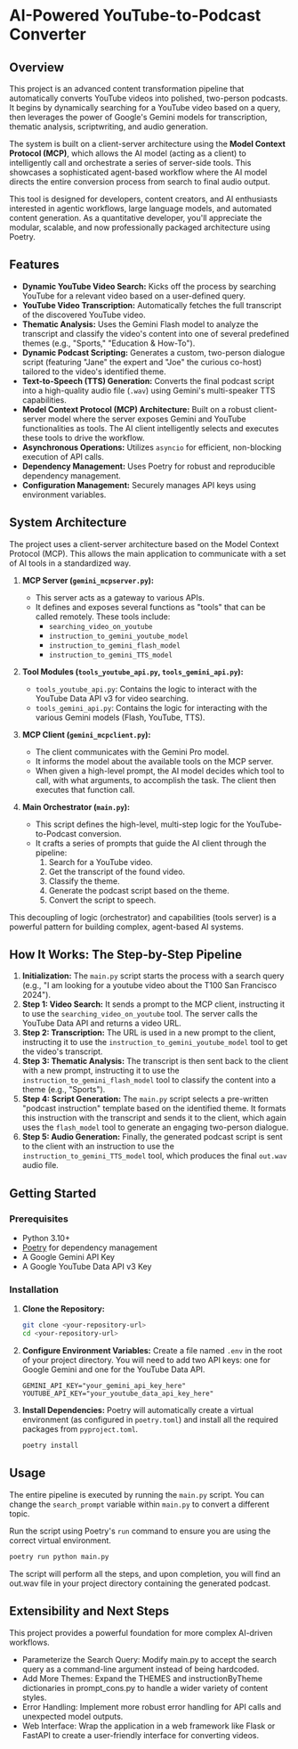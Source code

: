 # AI-Powered YouTube-to-Podcast Converter

## Overview

This project is an advanced content transformation pipeline that automatically converts YouTube videos into polished, two-person podcasts. It begins by dynamically searching for a YouTube video based on a query, then leverages the power of Google's Gemini models for transcription, thematic analysis, scriptwriting, and audio generation.

The system is built on a client-server architecture using the **Model Context Protocol (MCP)**, which allows the AI model (acting as a client) to intelligently call and orchestrate a series of server-side tools. This showcases a sophisticated agent-based workflow where the AI model directs the entire conversion process from search to final audio output.

This tool is designed for developers, content creators, and AI enthusiasts interested in agentic workflows, large language models, and automated content generation. As a quantitative developer, you'll appreciate the modular, scalable, and now professionally packaged architecture using Poetry.

## Features

* **Dynamic YouTube Video Search:** Kicks off the process by searching YouTube for a relevant video based on a user-defined query.
* **YouTube Video Transcription:** Automatically fetches the full transcript of the discovered YouTube video.
* **Thematic Analysis:** Uses the Gemini Flash model to analyze the transcript and classify the video's content into one of several predefined themes (e.g., "Sports," "Education & How-To").
* **Dynamic Podcast Scripting:** Generates a custom, two-person dialogue script (featuring "Jane" the expert and "Joe" the curious co-host) tailored to the video's identified theme.
* **Text-to-Speech (TTS) Generation:** Converts the final podcast script into a high-quality audio file (`.wav`) using Gemini's multi-speaker TTS capabilities.
* **Model Context Protocol (MCP) Architecture:** Built on a robust client-server model where the server exposes Gemini and YouTube functionalities as tools. The AI client intelligently selects and executes these tools to drive the workflow.
* **Asynchronous Operations:** Utilizes `asyncio` for efficient, non-blocking execution of API calls.
* **Dependency Management:** Uses Poetry for robust and reproducible dependency management.
* **Configuration Management:** Securely manages API keys using environment variables.

## System Architecture

The project uses a client-server architecture based on the Model Context Protocol (MCP). This allows the main application to communicate with a set of AI tools in a standardized way.

1.  **MCP Server (`gemini_mcpserver.py`):**
    * This server acts as a gateway to various APIs.
    * It defines and exposes several functions as "tools" that can be called remotely. These tools include:
        * `searching_video_on_youtube`
        * `instruction_to_gemini_youtube_model`
        * `instruction_to_gemini_flash_model`
        * `instruction_to_gemini_TTS_model`

2.  **Tool Modules (`tools_youtube_api.py`, `tools_gemini_api.py`):**
    * `tools_youtube_api.py`: Contains the logic to interact with the YouTube Data API v3 for video searching.
    * `tools_gemini_api.py`: Contains the logic for interacting with the various Gemini models (Flash, YouTube, TTS).

3.  **MCP Client (`gemini_mcpclient.py`):**
    * The client communicates with the Gemini Pro model.
    * It informs the model about the available tools on the MCP server.
    * When given a high-level prompt, the AI model decides which tool to call, with what arguments, to accomplish the task. The client then executes that function call.

4.  **Main Orchestrator (`main.py`):**
    * This script defines the high-level, multi-step logic for the YouTube-to-Podcast conversion.
    * It crafts a series of prompts that guide the AI client through the pipeline:
        1.  Search for a YouTube video.
        2.  Get the transcript of the found video.
        3.  Classify the theme.
        4.  Generate the podcast script based on the theme.
        5.  Convert the script to speech.

This decoupling of logic (orchestrator) and capabilities (tools server) is a powerful pattern for building complex, agent-based AI systems.

## How It Works: The Step-by-Step Pipeline

1.  **Initialization:** The `main.py` script starts the process with a search query (e.g., "I am looking for a youtube video about the T100 San Francisco 2024").
2.  **Step 1: Video Search:** It sends a prompt to the MCP client, instructing it to use the `searching_video_on_youtube` tool. The server calls the YouTube Data API and returns a video URL.
3.  **Step 2: Transcription:** The URL is used in a new prompt to the client, instructing it to use the `instruction_to_gemini_youtube_model` tool to get the video's transcript.
4.  **Step 3: Thematic Analysis:** The transcript is then sent back to the client with a new prompt, instructing it to use the `instruction_to_gemini_flash_model` tool to classify the content into a theme (e.g., "Sports").
5.  **Step 4: Script Generation:** The `main.py` script selects a pre-written "podcast instruction" template based on the identified theme. It formats this instruction with the transcript and sends it to the client, which again uses the `flash_model` tool to generate an engaging two-person dialogue.
6.  **Step 5: Audio Generation:** Finally, the generated podcast script is sent to the client with an instruction to use the `instruction_to_gemini_TTS_model` tool, which produces the final `out.wav` audio file.

## Getting Started

### Prerequisites

* Python 3.10+
* [Poetry](https://python-poetry.org/docs/#installation) for dependency management
* A Google Gemini API Key
* A Google YouTube Data API v3 Key

### Installation

1.  **Clone the Repository:**
    ```bash
    git clone <your-repository-url>
    cd <your-repository-url>
    ```

2.  **Configure Environment Variables:**
    Create a file named `.env` in the root of your project directory. You will need to add two API keys: one for Google Gemini and one for the YouTube Data API.
    ```
    GEMINI_API_KEY="your_gemini_api_key_here"
    YOUTUBE_API_KEY="your_youtube_data_api_key_here"
    ```

3.  **Install Dependencies:**
    Poetry will automatically create a virtual environment (as configured in `poetry.toml`) and install all the required packages from `pyproject.toml`.
    ```bash
    poetry install
    ```
    
## Usage

The entire pipeline is executed by running the `main.py` script. You can change the `search_prompt` variable within `main.py` to convert a different topic.

Run the script using Poetry's `run` command to ensure you are using the correct virtual environment.

```bash
poetry run python main.py
```
The script will perform all the steps, and upon completion, you will find an out.wav file in your project directory containing the generated podcast.

## Extensibility and Next Steps

This project provides a powerful foundation for more complex AI-driven workflows.

* Parameterize the Search Query: Modify main.py to accept the search query as a command-line argument instead of being hardcoded.
* Add More Themes: Expand the THEMES and instructionByTheme dictionaries in prompt_cons.py to handle a wider variety of content styles.
* Error Handling: Implement more robust error handling for API calls and unexpected model outputs.
* Web Interface: Wrap the application in a web framework like Flask or FastAPI to create a user-friendly interface for converting videos.

